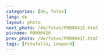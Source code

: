 ```yaml
---
categories: [de, fotos]
lang: de
layout: photo
next_photo: /de/fotos/P0000415.html
picname: P0000416
prev_photo: /de/fotos/P0000417.html
tags: [Fotofalle, Leopard]
---
```

